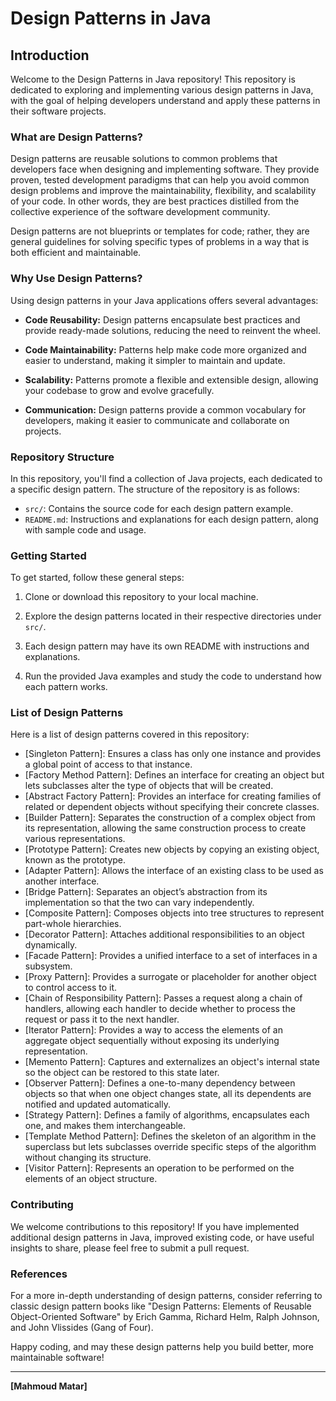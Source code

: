 # Design Patterns in Java

## Introduction

Welcome to the Design Patterns in Java repository! This repository is dedicated to exploring and implementing various design patterns in Java, with the goal of helping developers understand and apply these patterns in their software projects.

### What are Design Patterns?

Design patterns are reusable solutions to common problems that developers face when designing and implementing software. They provide proven, tested development paradigms that can help you avoid common design problems and improve the maintainability, flexibility, and scalability of your code. In other words, they are best practices distilled from the collective experience of the software development community.

Design patterns are not blueprints or templates for code; rather, they are general guidelines for solving specific types of problems in a way that is both efficient and maintainable.

### Why Use Design Patterns?

Using design patterns in your Java applications offers several advantages:

- **Code Reusability:** Design patterns encapsulate best practices and provide ready-made solutions, reducing the need to reinvent the wheel.

- **Code Maintainability:** Patterns help make code more organized and easier to understand, making it simpler to maintain and update.

- **Scalability:** Patterns promote a flexible and extensible design, allowing your codebase to grow and evolve gracefully.

- **Communication:** Design patterns provide a common vocabulary for developers, making it easier to communicate and collaborate on projects.

### Repository Structure

In this repository, you'll find a collection of Java projects, each dedicated to a specific design pattern. The structure of the repository is as follows:

- `src/`: Contains the source code for each design pattern example.
- `README.md`: Instructions and explanations for each design pattern, along with sample code and usage.

### Getting Started

To get started, follow these general steps:

1. Clone or download this repository to your local machine.

2. Explore the design patterns located in their respective directories under `src/`.

3. Each design pattern may have its own README with instructions and explanations.

4. Run the provided Java examples and study the code to understand how each pattern works.

### List of Design Patterns

Here is a list of design patterns covered in this repository:

- [Singleton Pattern]: Ensures a class has only one instance and provides a global point of access to that instance.
- [Factory Method Pattern]: Defines an interface for creating an object but lets subclasses alter the type of objects that will be created.
- [Abstract Factory Pattern]: Provides an interface for creating families of related or dependent objects without specifying their concrete classes.
- [Builder Pattern]: Separates the construction of a complex object from its representation, allowing the same construction process to create various representations.
- [Prototype Pattern]: Creates new objects by copying an existing object, known as the prototype.
- [Adapter Pattern]: Allows the interface of an existing class to be used as another interface.
- [Bridge Pattern]: Separates an object’s abstraction from its implementation so that the two can vary independently.
- [Composite Pattern]: Composes objects into tree structures to represent part-whole hierarchies.
- [Decorator Pattern]: Attaches additional responsibilities to an object dynamically.
- [Facade Pattern]: Provides a unified interface to a set of interfaces in a subsystem.
- [Proxy Pattern]: Provides a surrogate or placeholder for another object to control access to it.
- [Chain of Responsibility Pattern]: Passes a request along a chain of handlers, allowing each handler to decide whether to process the request or pass it to the next handler.
- [Iterator Pattern]: Provides a way to access the elements of an aggregate object sequentially without exposing its underlying representation.
- [Memento Pattern]: Captures and externalizes an object's internal state so the object can be restored to this state later.
- [Observer Pattern]: Defines a one-to-many dependency between objects so that when one object changes state, all its dependents are notified and updated automatically.
- [Strategy Pattern]: Defines a family of algorithms, encapsulates each one, and makes them interchangeable.
- [Template Method Pattern]: Defines the skeleton of an algorithm in the superclass but lets subclasses override specific steps of the algorithm without changing its structure.
- [Visitor Pattern]: Represents an operation to be performed on the elements of an object structure.

### Contributing

We welcome contributions to this repository! If you have implemented additional design patterns in Java, improved existing code, or have useful insights to share, please feel free to submit a pull request.

### References

For a more in-depth understanding of design patterns, consider referring to classic design pattern books like "Design Patterns: Elements of Reusable Object-Oriented Software" by Erich Gamma, Richard Helm, Ralph Johnson, and John Vlissides (Gang of Four).

Happy coding, and may these design patterns help you build better, more maintainable software!

---

**[Mahmoud Matar]**

